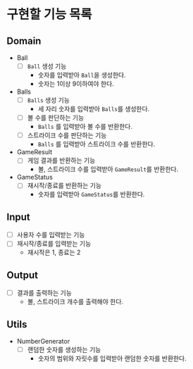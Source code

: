 # 구현할 기능 목록

## Domain

- Ball
  - [ ] `Ball` 생성 기능
    - 숫자를 입력받아 `Ball`을 생성한다.
    - 숫자는 1이상 9이하여야 한다.
- Balls
  - [ ] `Balls` 생성 기능
    - 세 자리 숫자를 입력받아 `Balls`를 생성한다.
  - [ ] 볼 수를 판단하는 기능
    - `Balls` 를 입력받아 볼 수를 반환한다.
  - [ ] 스트라이크 수를 판단하는 기능
    - `Balls` 를 입력받아 스트라이크 수를 반환한다.
- GameResult
  - [ ] 게임 결과를 반환하는 기능
    - 볼, 스트라이크 수를 입력받아 `GameResult`를 반환한다.
- GameStatus
  - [ ] 재시작/종료를 반환하는 기능
    - 숫자를 입력받아 `GameStatus`를 반환한다.

## Input

- [ ] 사용자 수를 입력받는 기능
- [ ] 재시작/종료를 입력받는 기능
  - 재시작은 1, 종료는 2

## Output

- [ ] 결과를 출력하는 기능
  - 볼, 스트라이크 개수를 출력해야 한다.

## Utils

- NumberGenerator
  - [ ] 랜덤한 숫자를 생성하는 기능
    - 숫자의 범위와 자릿수를 입력받아 랜덤한 숫자를 반환한다.
